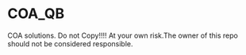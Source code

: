 # COA_QB
COA solutions.
Do not Copy!!!!
At your own risk.The owner of this repo should not be considered responsible.

